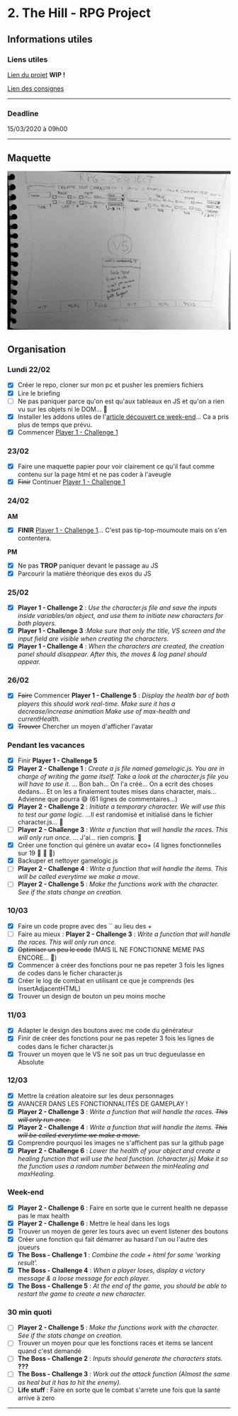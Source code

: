 # 2. The Hill - RPG Project
## Informations utiles
### Liens utiles
[Lien du projet](https://nathalie-anneessens.github.io/js-rpg/)  **WIP !**

[Lien des consignes](https://github.com/becodeorg/BXL-Swartz-4-27/tree/master/2.The-Hill/1.Javascript/rpg-project)

---


### Deadline
15/03/2020 à 09h00

---
## Maquette
![Maquette de la page](images/maquette.jpg)
## Organisation
### Lundi 22/02
- [x] Créer le repo, cloner sur mon pc et pusher les premiers fichiers
- [x] Lire le briefing
- [ ] Ne pas paniquer parce qu'on est qu'aux tableaux en JS et qu'on a rien vu sur les objets ni le DOM... :thinking:
- [x] Installer les addons utiles de l'[article découvert ce week-end](https://dev.to/ratuloss/my-productivity-setup-vs-code-4o9d)... Ca a pris plus de temps que prévu.  
- [x] Commencer [Player 1 - Challenge 1](#challenge-1)

### 23/02
- [x] Faire une maquette papier pour voir clairement ce qu'il faut comme contenu sur la page html et ne pas coder à l'aveugle
- [x] ~~Finir~~ Continuer [Player 1 - Challenge 1](#challenge-1)
### 24/02
**AM**
- [x] **FINIR** [Player 1 - Challenge 1](#challenge-1)... C'est pas tip-top-moumoute mais on s'en contentera. 

**PM**
- [x] Ne pas **TROP** paniquer devant le passage au JS
- [x] Parcourir la matière théorique des exos du JS

### 25/02
- [x] **Player 1 - Challenge 2** : *Use the character.js file and save the inputs inside variables/an object, and use them to initiate new characters for both players.* 
- [x] **Player 1 - Challenge 3** :*Make sure that only the title, VS screen and the input field are visible when creating the characters.*
- [x] **Player 1 - Challenge 4** : *When the characters are created, the creation panel should disappear. After this, the moves & log panel should appear.*

### 26/02
- [x] ~~Faire~~ Commencer **Player 1 - Challenge 5** : *Display the health bar of both players this should work real-time. Make sure it has a decrease/increase animation Make use of max-health and currentHealth.* 
- [x] ~~Trouver~~ Chercher un moyen d'afficher l'avatar  

### Pendant les vacances
- [x] Finir  **Player 1 - Challenge 5** 
- [x] **Player 2 - Challenge 1** :  *Create a js file named gamelogic.js. You are in charge of writing the game itself. Take a look at the character.js file you will have to use it.*   ... Bon bah... On l'a créé... On a ecrit des choses dedans... Et on les a finalement toutes mises dans character, mais... Advienne que pourra :sweat_smile: (61 lignes de commentaires...)
- [x] **Player 2 - Challenge 2** : *Initiate a temporary character. We will use this to test our game logic.*  ...Il est randomisé et initialisé dans le fichier character.js... :thinking:
- [ ] **Player 2 - Challenge 3** : *Write a function that will handle the races. This will only run once.* ... J'ai... rien compris. :facepalm:
- [x] Créer une fonction qui génère un avatar eco+ (4 lignes fonctionnelles sur 19 :clap: :clap: :clap:)
- [x] Backuper et nettoyer gamelogic.js
- [ ] **Player 2 - Challenge 4** : *Write a function that will handle the items. This will be called everytime we make a move.*  
- [ ] **Player 2 - Challenge 5** : *Make the functions work with the character. See if the stats change on creation.*

### 10/03
- [x] Faire un code propre avec des `` au lieu des + 
- [ ] Faire au mieux : **Player 2 - Challenge 3** : *Write a function that will handle the races. This will only run once.*
- [x] ~~Optimiser un peu le code~~ (MAIS IL NE FONCTIONNE MEME PAS ENCORE... :facepalm:)
- [x] Commencer à créer des fonctions pour ne pas repeter 3 fois les lignes de codes dans le ficher character.js
- [x] Créer le log de combat en utilisant ce que je comprends (les InsertAdjacentHTML)
- [x] Trouver un design de bouton un peu moins moche

### 11/03

- [x] Adapter le design des boutons avec me code du générateur
- [x] Finir de créer des fonctions pour ne pas repeter 3 fois les lignes de codes dans le ficher character.js
- [x] Trouver un moyen que le VS ne soit pas un truc degueulasse en Absolute

### 12/03
- [x] Mettre la création aleatoire sur les deux personnages
- [x] AVANCER DANS LES FONCTIONNALITÉS DE GAMEPLAY ! 
- [x] **Player 2 - Challenge 3** : *Write a function that will handle the races. ~~This will only run once.~~*
- [x] **Player 2 - Challenge 4** : *Write a function that will handle the items. ~~This will be called everytime we make a move.~~*  
- [x] Comprendre pourquoi les images ne s'affichent pas sur la github page
- [x] **Player 2 - Challenge 6** : *Lower the health of your object and create a healing function that will use the heal function. (character.js) Make it so the function uses a random number between the minHealing and maxHealing.*

### Week-end
- [x] **Player 2 - Challenge 6** : Faire en sorte que le current health ne depasse pas le max health
- [x] **Player 2 - Challenge 6** : Mettre le heal dans les logs
- [x] Trouver un moyen de gerer les tours avec un event listener des boutons
- [x] Créer une fonction qui fait démarrer au hasard l'un ou l'autre des joueurs
- [x] **The Boss - Challenge 1** : *Combine the code + html for some 'working result'.*
- [x] **The Boss - Challenge 4** : *When a player loses, display a victory message & a loose message for each player.*
- [x] **The Boss - Challenge 5** : *At the end of the game, you should be able to restart the game to create a new character.*

### 30 min quoti
- [ ] **Player 2 - Challenge 5** : *Make the functions work with the character. See if the stats change on creation.*
- [ ] Trouver un moyen pour que les fonctions races et items se lancent quand c'est demandé
- [ ] **The Boss - Challenge 2** : *Inputs should generate the characters stats.* **???**
- [ ] **The Boss - Challenge 3** : *Work out the attack function (Almost the same as heal but it has to hit the enemy).*
- [ ] **Life stuff** : Faire en sorte que le combat s'arrete une fois que la santé arrive à zero 

---


